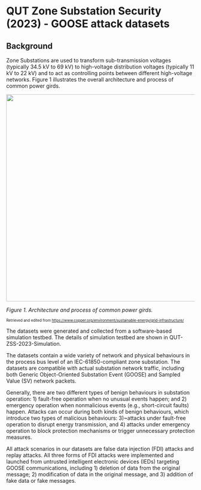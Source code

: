 # QUT Zone Substation Security (2023) - GOOSE attack datasets

## Background
Zone Substations are used to transform sub-transmission voltages (typically 34.5 kV to 69 kV) to high-voltage distribution voltages (typically 11 kV to 22 kV) and to act as controlling points between different high-voltage networks. Figure 1 illustrates the overall architecture and process of common power girds.

<img src="PowerGrids.jpg" alt="" width="600" height="552" />

*Figure 1. Architecture and process of common power girds.*

<sub><sup>Retrieved and edited from https://www.copper.org/environment/sustainable-energy/grid-infrastructure/</sup></sub>

The datasets were generated and collected from a software-based simulation testbed. The details of simulation testbed are shown in QUT-ZSS-2023-Simulation.

The datasets contain a wide variety of network and physical behaviours in the process bus level of an IEC-61850-compliant zone substation. The datasets are compatible with actual substation network traffic, including both Generic Object-Oriented Substation Event (GOOSE) and Sampled Value (SV) network packets. 

Generally, there are two different types of benign behaviours in substation operation: 1) fault-free operation when no unusual events happen; and 2) emergency operation when nonmalicious events (e.g., short-circuit faults) happen. Attacks can occur during both kinds of benign behaviours, which introduce two types of malicious behaviours: 3)~attacks under fault-free operation to disrupt energy transmission, and 4) attacks under emergency operation to block protection mechanisms or trigger unnecessary protection measures.

All attack scenarios in our datasets are false data injection (FDI) attacks and replay attacks. All three forms of FDI attacks were implemented and launched from untrusted intelligent electronic devices (IEDs) targeting GOOSE communications, including 1) deletion of data from the original message; 2) modification of data in the original message, and 3) addition of fake data or fake messages.
